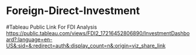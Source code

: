 # Foreign-Direct-Investment

#Tableau Public Link For FDI Analysis 
https://public.tableau.com/views/FDI2_17216452806890/InvestmentDashboard?:language=en-US&:sid=&:redirect=auth&:display_count=n&:origin=viz_share_link